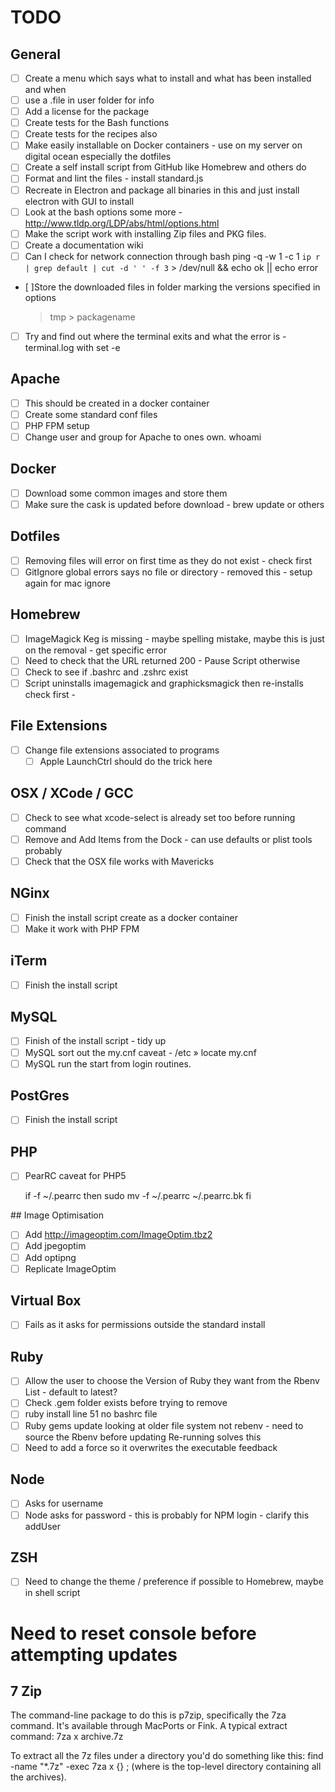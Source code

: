 # TODO

## General

- [ ] Create a menu which says what to install and what has been installed and when
- [ ] use a .file in user folder for info
- [ ] Add a license for the package
- [ ] Create tests for the Bash functions
- [ ] Create tests for the recipes also
- [ ] Make easily installable on Docker containers - use on my server on digital ocean especially the dotfiles
- [ ] Create a self install script from GitHub like Homebrew and others do
- [ ] Format and lint the files - install standard.js
- [ ] Recreate in Electron and package all binaries in this and just install electron with GUI to install
- [ ] Look at the bash options some more - http://www.tldp.org/LDP/abs/html/options.html
- [ ] Make the script work with installing Zip files and PKG files.
- [ ] Create a documentation wiki
- [ ] Can I check for network connection through bash
      ping -q -w 1 -c 1 `ip r | grep default | cut -d ' ' -f 3` > /dev/null && echo ok || echo error
- [ ]Store the downloaded files in folder marking the versions specified in options
  > tmp > packagename
- [ ] Try and find out where the terminal exits and what the error is - terminal.log with set -e

## Apache

- [ ] This should be created in a docker container
- [ ] Create some standard conf files
- [ ] PHP FPM setup
- [ ] Change user and group for Apache to ones own. whoami

## Docker

- [ ] Download some common images and store them
- [ ] Make sure the cask is updated before download - brew update or others

## Dotfiles

- [ ] Removing files will error on first time as they do not exist - check first
- [ ] GitIgnore global errors says no file or directory - removed this - setup again for mac ignore

## Homebrew

- [ ] ImageMagick Keg is missing - maybe spelling mistake, maybe this is just on the removal - get specific error
- [ ] Need to check that the URL returned 200 - Pause Script otherwise
- [ ] Check to see if .bashrc and .zshrc exist
- [ ] Script uninstalls imagemagick and graphicksmagick then re-installs check first -

## File Extensions

- [ ] Change file extensions associated to programs
  - [ ] Apple LaunchCtrl should do the trick here

## OSX / XCode / GCC

- [ ] Check to see what xcode-select is already set too before running command
- [ ] Remove and Add Items from the Dock - can use defaults or plist tools probably
- [ ] Check that the OSX file works with Mavericks

## NGinx

- [ ] Finish the install script create as a docker container
- [ ] Make it work with PHP FPM

## iTerm

- [ ] Finish the install script

## MySQL

- [ ] Finish of the install script - tidy up
- [ ] MySQL sort out the my.cnf caveat - /etc » locate my.cnf
- [ ] MySQL run the start from login routines.

## PostGres

- [ ] Finish the install script

## PHP

- [ ] PearRC caveat for PHP5

  if -f ~/.pearrc
  then
  sudo mv -f ~/.pearrc ~/.pearrc.bk
  fi

## Image Optimisation

- [ ] Add http://imageoptim.com/ImageOptim.tbz2
- [ ] Add jpegoptim
- [ ] Add optipng
- [ ] Replicate ImageOptim

## Virtual Box

- [ ] Fails as it asks for permissions outside the standard install

## Ruby

- [ ] Allow the user to choose the Version of Ruby they want from the Rbenv List - default to latest?
- [ ] Check .gem folder exists before trying to remove
- [ ] ruby install line 51 no bashrc file
- [ ] Ruby gems update looking at older file system not rebenv - need to source the Rbenv before updating
      Re-running solves this
- [ ] Need to add a force so it overwrites the executable feedback

## Node

- [ ] Asks for username
- [ ] Node asks for password - this is probably for NPM login - clarify this addUser

## ZSH

- [ ] Need to change the theme / preference if possible to Homebrew, maybe in shell script

# Need to reset console before attempting updates

## 7 Zip

The command-line package to do this is p7zip, specifically the 7za command.
It's available through MacPorts or Fink. A typical extract command: 7za x archive.7z

To extract all the 7z files under a directory you'd do something like this:
find <startdir> -name "\*.7z" -exec 7za x {} \;
(where <startdir> is the top-level directory containing all the archives).
